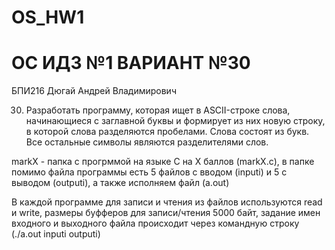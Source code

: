 # OS_HW1
# ОС ИДЗ №1 ВАРИАНТ №30
БПИ216 Дюгай Андрей Владимирович

30. Разработать программу, которая ищет в ASCII-строке слова, начинающиеся с заглавной буквы и формирует из них новую
строку, в которой слова разделяются пробелами. Слова состоят из
букв. Все остальные символы являются разделителями слов.

markX - папка с прогрммой на языке C на X баллов (markX.c), в папке помимо файла программы есть 5 файлов с вводом (inputi) и 5 с выводом (outputi), а также исполняем файл (a.out)

В каждой программе для записи и чтения из файлов используются read и write, размеры буфферов для записи/чтения 5000 байт, задание имен входного и выходного файла происходит через командную строку (./a.out inputi outputi)
